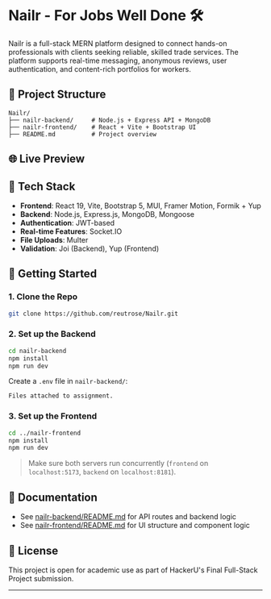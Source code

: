 # Nailr - For Jobs Well Done 🛠️

Nailr is a full-stack MERN platform designed to connect hands-on professionals with clients seeking reliable, skilled trade services. The platform supports real-time messaging, anonymous reviews, user authentication, and content-rich portfolios for workers.

## 📁 Project Structure

```
Nailr/
├── nailr-backend/     # Node.js + Express API + MongoDB
├── nailr-frontend/    # React + Vite + Bootstrap UI
├── README.md          # Project overview
```

## 🌐 Live Preview

>

## 🧱 Tech Stack

- **Frontend**: React 19, Vite, Bootstrap 5, MUI, Framer Motion, Formik + Yup
- **Backend**: Node.js, Express.js, MongoDB, Mongoose
- **Authentication**: JWT-based
- **Real-time Features**: Socket.IO
- **File Uploads**: Multer
- **Validation**: Joi (Backend), Yup (Frontend)

## 🚀 Getting Started

### 1. Clone the Repo

```bash
git clone https://github.com/reutrose/Nailr.git
```

### 2. Set up the Backend

```bash
cd nailr-backend
npm install
npm run dev
```

Create a `.env` file in `nailr-backend/`:

```env
Files attached to assignment.
```

### 3. Set up the Frontend

```bash
cd ../nailr-frontend
npm install
npm run dev
```

> Make sure both servers run concurrently (`frontend` on `localhost:5173`, `backend` on `localhost:8181`).

## 📖 Documentation

- See [nailr-backend/README.md](./nailr-backend/README.md) for API routes and backend logic
- See [nailr-frontend/README.md](./nailr-frontend/README.md) for UI structure and component logic

## 📄 License

This project is open for academic use as part of HackerU's Final Full-Stack Project submission.

---
